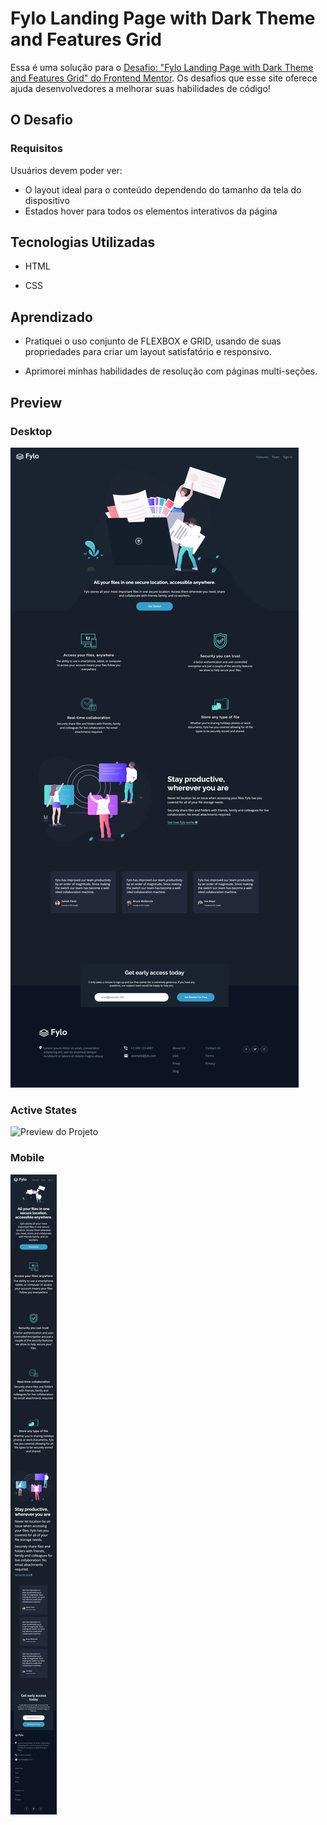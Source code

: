 # Fylo Landing Page with Dark Theme and Features Grid

Essa é uma solução para o [Desafio: "Fylo Landing Page with Dark Theme and Features Grid" do Frontend Mentor](https://www.frontendmentor.io/challenges/fylo-dark-theme-landing-page-5ca5f2d21e82137ec91a50fd). Os desafios que esse site oferece ajuda desenvolvedores a melhorar suas habilidades de código!

## O Desafio

### Requisitos

Usuários devem poder ver:

- O layout ideal para o conteúdo dependendo do tamanho da tela do dispositivo
- Estados hover para todos os elementos interativos da página

## Tecnologias Utilizadas

- HTML

- CSS

## Aprendizado

- Pratiquei o uso conjunto de FLEXBOX e GRID, usando de suas propriedades para criar um layout satisfatório e responsivo.

- Aprimorei minhas habilidades de resolução com páginas multi-seções.

## Preview

### Desktop

![Preview do Projeto](./design/desktop-view.png)

### Active States

![Preview do Projeto](./design/active-states.gif)

### Mobile

![Preview do Projeto](./design/mobile-view.png)
